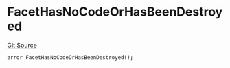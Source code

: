# FacetHasNoCodeOrHasBeenDestroyed
[Git Source](https://github.com/thrackle-io/tron/blob/ca86a0ac3b5737f1c6c7b1df4820e4363feb10cd/src/client/token/handler/diamond/HandlerDiamond.sol)


```solidity
error FacetHasNoCodeOrHasBeenDestroyed();
```

